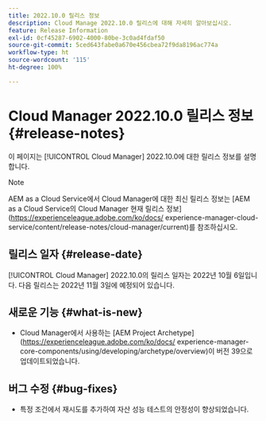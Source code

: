 ```yaml
---
title: 2022.10.0 릴리스 정보
description: Cloud Manage 2022.10.0 릴리스에 대해 자세히 알아보십시오.
feature: Release Information
exl-id: 0cf45287-6902-4000-80be-3c0ad4fdaf50
source-git-commit: 5ced643fabe0a670e456cbea72f9da8196ac774a
workflow-type: ht
source-wordcount: '115'
ht-degree: 100%

---
```


# Cloud Manager 2022.10.0 릴리스 정보 {#release-notes}

이 페이지는 [!UICONTROL Cloud Manager] 2022.10.0에 대한 릴리스 정보를 설명합니다.

>[!NOTE]
>
>AEM as a Cloud Service에서 Cloud Manager에 대한 최신 릴리스 정보는 [AEM as a Cloud Service의 Cloud Manager 현재 릴리스 정보](https://experienceleague.adobe.com/ko/docs/ experience-manager-cloud-service/content/release-notes/cloud-manager/current)를 참조하십시오.

## 릴리스 일자 {#release-date}

[!UICONTROL Cloud Manager] 2022.10.0의 릴리스 일자는 2022년 10월 6일입니다. 다음 릴리스는 2022년 11월 3일에 예정되어 있습니다.

## 새로운 기능 {#what-is-new}

* Cloud Manager에서 사용하는 [AEM Project Archetype](https://experienceleague.adobe.com/ko/docs/ experience-manager-core-components/using/developing/archetype/overview)이 버전 39으로 업데이트되었습니다.

## 버그 수정 {#bug-fixes}

* 특정 조건에서 재시도를 추가하여 자산 성능 테스트의 안정성이 향상되었습니다.

